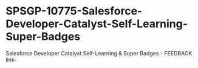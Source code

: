 # SPSGP-10775-Salesforce-Developer-Catalyst-Self-Learning-Super-Badges
Salesforce Developer Catalyst Self-Learning &amp; Super Badges - FEEDBACK link-
